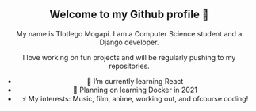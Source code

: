 
<div align="center">
<h2>Welcome to my Github profile 👋</h2>
</div>

<div align="center">

  <p>My name is Tlotlego Mogapi. I am a Computer Science student and a Django developer. </p>
  <p>I love working on fun projects and will be regularly pushing to my repositories. </p>

</div>

<div align="center">

- 🌱 I’m currently learning React
- 🤔 Planning on learning Docker in 2021
- ⚡ My interests: Music, film, anime, working out, and ofcourse coding!

</div>
